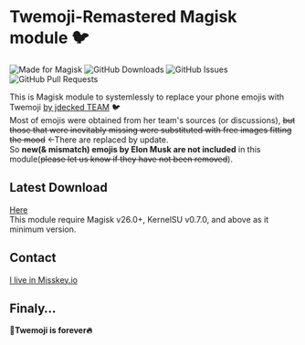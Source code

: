 # Twemoji-Remastered Magisk module 🐦

![Made for Magisk](https://img.shields.io/badge/Made%20for-Magisk-teal?style=for-the-badge&logo=magisk)
![GitHub Downloads](https://img.shields.io/github/downloads/monefiera/Twemoji-Remastered/total?color=green&style=for-the-badge&logo=github)
![GitHub Issues](https://img.shields.io/github/issues/monefiera/Twemoji-Remastered?style=for-the-badge&logo=github)
![GitHub Pull Requests](https://img.shields.io/github/issues-pr/monefiera/Twemoji-Remastered?style=for-the-badge&logo=github)

This is Magisk module to systemlessly to replace your phone emojis with Twemoji [by jdecked TEAM](https://github.com/jdecked/twemoji/) 🐦  
Most of emojis were obtained from her team's sources (or discussions), ~~but those that were inevitably missing were substituted with free images fitting the mood~~ ←There are replaced by update.  
So **new(& mismatch) emojis by Elon Musk are not included** in this module(~~please let us know if they have not been removed~~).

## Latest Download
[Here](https://github.com/monefiera/Twemoji-Remastered/releases/latest)  
This module require Magisk v26.0+, KernelSU v0.7.0, and above as it minimum version.

## Contact
[I live in Misskey.io](https://misskey.io/@Forsaken_Love02)

## Finaly…
**🍊Twemoji is forever🔥**

